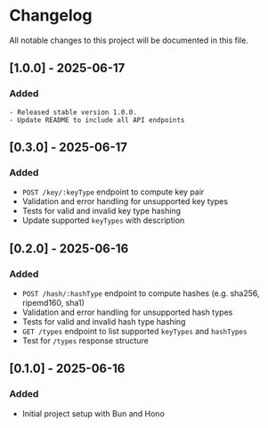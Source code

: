 # Changelog

All notable changes to this project will be documented in this file.

## [1.0.0] - 2025-06-17

### Added

    - Released stable version 1.0.0.
    - Update README to include all API endpoints

## [0.3.0] - 2025-06-17

### Added

- `POST /key/:keyType` endpoint to compute key pair
- Validation and error handling for unsupported key types
- Tests for valid and invalid key type hashing
- Update supported `keyTypes` with description

## [0.2.0] - 2025-06-16

### Added

- `POST /hash/:hashType` endpoint to compute hashes (e.g. sha256, ripemd160, sha1)
- Validation and error handling for unsupported hash types
- Tests for valid and invalid hash type hashing
- `GET /types` endpoint to list supported `keyTypes` and `hashTypes`
- Test for `/types` response structure

## [0.1.0] - 2025-06-16

### Added

- Initial project setup with Bun and Hono
